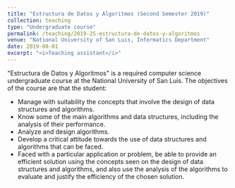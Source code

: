 ```yaml
---
title: "Estructura de Datos y Algoritmos (Second Semester 2019)"
collection: teaching
type: "Undergraduate course"
permalink: /teaching/2019-2S-estructura-de-datos-y-algoritmos
venue: "National University of San Luis, Informatics Department"
date: 2019-08-01
excerpt: "<i>Teaching assistant</i>"
---
```


&quot;Estructura de Datos y Algoritmos&quot; is a required computer science undergraduate course at the National University of San Luis. The objectives of the course are that the student:
- Manage with suitability the concepts that involve the design of data structures and algorithms.
- Know some of the main algorithms and data structures, including the analysis of their performance.
- Analyze and design algorithms.
- Develop a critical attitude towards the use of data structures and algorithms that can be faced.
- Faced with a particular application or problem, be able to provide an efficient solution using the concepts seen on the design of data structures and algorithms, and also use the analysis of the algorithms to evaluate and justify the efficiency of the chosen solution.